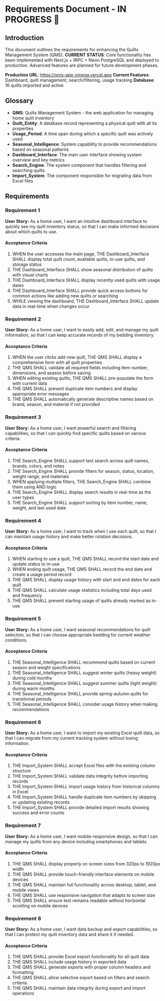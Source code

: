 # Requirements Document - IN PROGRESS 🚧

## Introduction

This document outlines the requirements for enhancing the Quilts Management System (QMS). **CURRENT STATUS**: Core functionality has been implemented with Next.js + tRPC + Neon PostgreSQL and deployed to production. Advanced features are planned for future development phases.

**Production URL**: https://qms-app-omega.vercel.app
**Current Features**: Dashboard, quilt management, search/filtering, usage tracking
**Database**: 16 quilts imported and active

## Glossary

- **QMS**: Quilts Management System - the web application for managing home quilt inventory
- **Quilt_Entity**: A database record representing a physical quilt with all its properties
- **Usage_Period**: A time span during which a specific quilt was actively used
- **Seasonal_Intelligence**: System capability to provide recommendations based on seasonal patterns
- **Dashboard_Interface**: The main user interface showing system overview and key metrics
- **Search_Engine**: The system component that handles filtering and searching quilts
- **Import_System**: The component responsible for migrating data from Excel files

## Requirements

### Requirement 1

**User Story:** As a home user, I want an intuitive dashboard interface to quickly see my quilt inventory status, so that I can make informed decisions about which quilts to use.

#### Acceptance Criteria

1. WHEN the user accesses the main page, THE Dashboard_Interface SHALL display total quilt count, available quilts, in-use quilts, and storage status
2. THE Dashboard_Interface SHALL show seasonal distribution of quilts with visual charts
3. THE Dashboard_Interface SHALL display recently used quilts with usage dates
4. THE Dashboard_Interface SHALL provide quick access buttons for common actions like adding new quilts or searching
5. WHILE viewing the dashboard, THE Dashboard_Interface SHALL update data in real-time when changes occur

### Requirement 2

**User Story:** As a home user, I want to easily add, edit, and manage my quilt information, so that I can keep accurate records of my bedding inventory.

#### Acceptance Criteria

1. WHEN the user clicks add new quilt, THE QMS SHALL display a comprehensive form with all quilt properties
2. THE QMS SHALL validate all required fields including item number, dimensions, and season before saving
3. WHEN editing existing quilts, THE QMS SHALL pre-populate the form with current data
4. THE QMS SHALL prevent duplicate item numbers and display appropriate error messages
5. THE QMS SHALL automatically generate descriptive names based on brand, season, and material if not provided

### Requirement 3

**User Story:** As a home user, I want powerful search and filtering capabilities, so that I can quickly find specific quilts based on various criteria.

#### Acceptance Criteria

1. THE Search_Engine SHALL support text search across quilt names, brands, colors, and notes
2. THE Search_Engine SHALL provide filters for season, status, location, weight range, and materials
3. WHEN applying multiple filters, THE Search_Engine SHALL combine them using AND logic
4. THE Search_Engine SHALL display search results in real-time as the user types
5. THE Search_Engine SHALL support sorting by item number, name, weight, and last used date

### Requirement 4

**User Story:** As a home user, I want to track when I use each quilt, so that I can maintain usage history and make better rotation decisions.

#### Acceptance Criteria

1. WHEN starting to use a quilt, THE QMS SHALL record the start date and update status to in-use
2. WHEN ending quilt usage, THE QMS SHALL record the end date and create a usage period record
3. THE QMS SHALL display usage history with start and end dates for each quilt
4. THE QMS SHALL calculate usage statistics including total days used and frequency
5. THE QMS SHALL prevent starting usage of quilts already marked as in-use

### Requirement 5

**User Story:** As a home user, I want seasonal recommendations for quilt selection, so that I can choose appropriate bedding for current weather conditions.

#### Acceptance Criteria

1. THE Seasonal_Intelligence SHALL recommend quilts based on current season and weight specifications
2. THE Seasonal_Intelligence SHALL suggest winter quilts (heavy weight) during cold months
3. THE Seasonal_Intelligence SHALL suggest summer quilts (light weight) during warm months
4. THE Seasonal_Intelligence SHALL provide spring-autumn quilts for transitional periods
5. THE Seasonal_Intelligence SHALL consider usage history when making recommendations

### Requirement 6

**User Story:** As a home user, I want to import my existing Excel quilt data, so that I can migrate from my current tracking system without losing information.

#### Acceptance Criteria

1. THE Import_System SHALL accept Excel files with the existing column structure
2. THE Import_System SHALL validate data integrity before importing records
3. THE Import_System SHALL import usage history from historical columns in Excel
4. THE Import_System SHALL handle duplicate item numbers by skipping or updating existing records
5. THE Import_System SHALL provide detailed import results showing success and error counts

### Requirement 7

**User Story:** As a home user, I want mobile-responsive design, so that I can manage my quilts from any device including smartphones and tablets.

#### Acceptance Criteria

1. THE QMS SHALL display properly on screen sizes from 320px to 1920px width
2. THE QMS SHALL provide touch-friendly interface elements on mobile devices
3. THE QMS SHALL maintain full functionality across desktop, tablet, and mobile views
4. THE QMS SHALL use responsive navigation that adapts to screen size
5. THE QMS SHALL ensure text remains readable without horizontal scrolling on mobile devices

### Requirement 8

**User Story:** As a home user, I want data backup and export capabilities, so that I can protect my quilt inventory data and share it if needed.

#### Acceptance Criteria

1. THE QMS SHALL provide Excel export functionality for all quilt data
2. THE QMS SHALL include usage history in exported data
3. THE QMS SHALL generate exports with proper column headers and formatting
4. THE QMS SHALL allow selective export based on filters and search criteria
5. THE QMS SHALL maintain data integrity during export and import operations
